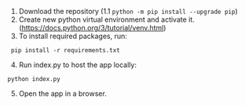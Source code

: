 1. Download the repository
(1.1 `python -m pip install --upgrade pip`)
2. Create new python virtual environment and activate it. (https://docs.python.org/3/tutorial/venv.html)
3. To install required packages, run:

` pip install -r requirements.txt`  <!-- or `python -m pip install -r requirements.txt` -->

4. Run index.py to host the app locally:

`python index.py`

5. Open the app in a browser.
